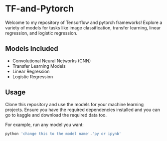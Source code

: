 # TF-and-Pytorch
Welcome to my repository of Tensorflow and pytorch frameworks! Explore a variety of models for tasks like image classification, transfer learning, linear regression, and logistic regression.

## Models Included

- Convolutional Neural Networks (CNN)
- Transfer Learning Models
- Linear Regression
- Logistic Regression

## Usage

Clone this repository and use the models for your machine learning projects. Ensure you have the required dependencies installed and you can go to kaggle and download the required data too.

For example, run any model you want:

```bash
python 'change this to the model name'.'py or ipynb'
